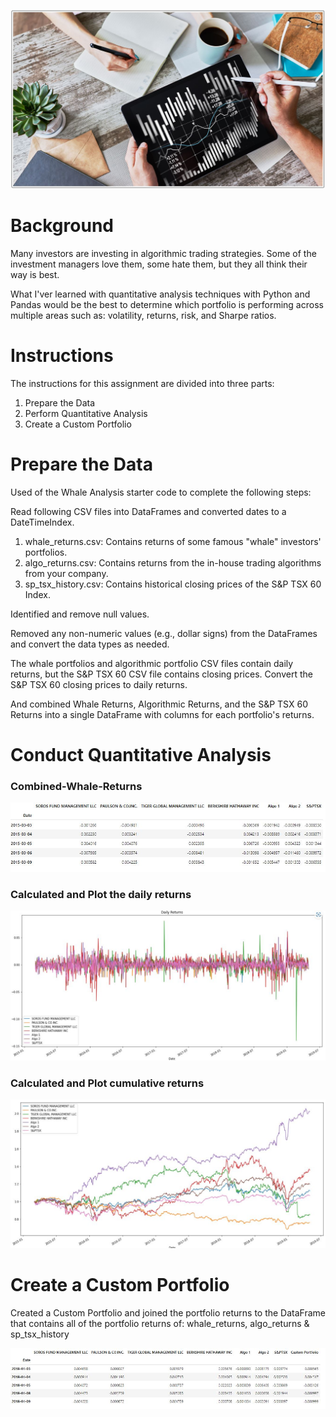 ![Combined-Whale-Returns](Image/mod4-background-image.JPG)

# Background
Many investors are investing in algorithmic trading strategies. Some of the investment managers love them, some hate them, but they all think their way is best.

What I'ver learned with quantitative analysis techniques with Python and Pandas would be the best to determine which portfolio is performing across multiple areas such as: volatility, returns, risk, and Sharpe ratios.


# Instructions

The instructions for this assignment are divided into three parts:

1. Prepare the Data
2. Perform Quantitative Analysis
3. Create a Custom Portfolio

# Prepare the Data
Used of the Whale Analysis starter code to complete the following steps:

Read following CSV files into DataFrames and converted dates to a DateTimeIndex.
1. whale_returns.csv: Contains returns of some famous "whale" investors' portfolios.
2. algo_returns.csv: Contains returns from the in-house trading algorithms from your company.
3. sp_tsx_history.csv: Contains historical closing prices of the S&P TSX 60 Index.

Identified and remove null values.

Removed any non-numeric values (e.g., dollar signs) from the DataFrames and convert the data types as needed.

The whale portfolios and algorithmic portfolio CSV files contain daily returns, but the S&P TSX 60 CSV file contains closing prices. Convert the S&P TSX 60 closing prices to daily returns.

And combined Whale Returns, Algorithmic Returns, and the S&P TSX 60 Returns into a single DataFrame with columns for each portfolio's returns.

# Conduct Quantitative Analysis
### Combined-Whale-Returns
![Combined-Whale-Returns](Image/combined-whale-returns.JPG)

### Calculated and Plot the daily returns
![Calculate and Plot the daily returns](Image/Quant-Performance-Analysis.JPG)

### Calculated and Plot cumulative returns
![Calculate and Plot cumulative returns](Image/Quant-Cumulative-Returns.JPG)

# Create a Custom Portfolio
Created a Custom Portfolio and joined the portfolio returns to the DataFrame that contains all of the portfolio returns of: whale_returns, algo_returns & sp_tsx_history

![Joined Porfolio](Image/custom-portfolio.JPG)
